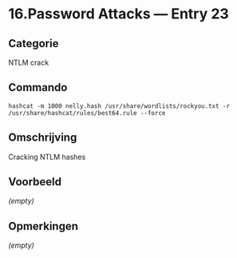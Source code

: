 # 16.Password Attacks — Entry 23

## Categorie

NTLM crack

## Commando

```
hashcat -m 1000 nelly.hash /usr/share/wordlists/rockyou.txt -r /usr/share/hashcat/rules/best64.rule --force
```

## Omschrijving

Cracking NTLM hashes

## Voorbeeld

_(empty)_

## Opmerkingen

_(empty)_

